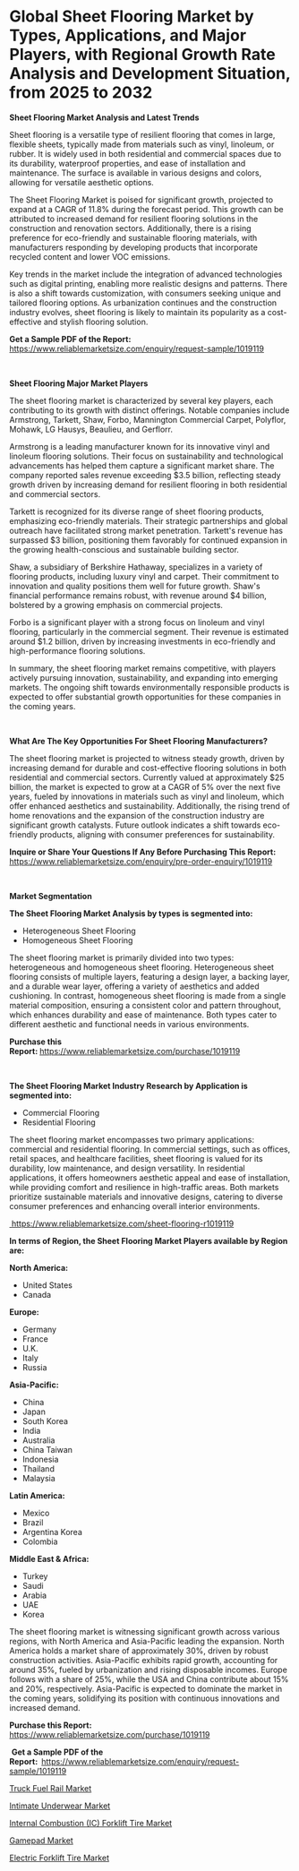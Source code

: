 <p><h1>Global Sheet Flooring Market by Types, Applications, and Major Players, with Regional Growth Rate Analysis and Development Situation, from 2025 to 2032</h1></p><p><strong>Sheet Flooring Market Analysis and Latest Trends</strong></p>
<p><p>Sheet flooring is a versatile type of resilient flooring that comes in large, flexible sheets, typically made from materials such as vinyl, linoleum, or rubber. It is widely used in both residential and commercial spaces due to its durability, waterproof properties, and ease of installation and maintenance. The surface is available in various designs and colors, allowing for versatile aesthetic options.</p><p>The Sheet Flooring Market is poised for significant growth, projected to expand at a CAGR of 11.8% during the forecast period. This growth can be attributed to increased demand for resilient flooring solutions in the construction and renovation sectors. Additionally, there is a rising preference for eco-friendly and sustainable flooring materials, with manufacturers responding by developing products that incorporate recycled content and lower VOC emissions.</p><p>Key trends in the market include the integration of advanced technologies such as digital printing, enabling more realistic designs and patterns. There is also a shift towards customization, with consumers seeking unique and tailored flooring options. As urbanization continues and the construction industry evolves, sheet flooring is likely to maintain its popularity as a cost-effective and stylish flooring solution.</p></p>
<p><strong>Get a Sample PDF of the Report:&nbsp;</strong> <a href="https://www.reliablemarketsize.com/enquiry/request-sample/1019119?utm_campaign=1898&utm_medium=2&utm_source=Github&utm_content=ia&utm_term=06022025&utm_id=sheet-flooring">https://www.reliablemarketsize.com/enquiry/request-sample/1019119</a></p>
<p>&nbsp;</p>
<p><strong>Sheet Flooring Major Market Players</strong></p>
<p><p>The sheet flooring market is characterized by several key players, each contributing to its growth with distinct offerings. Notable companies include Armstrong, Tarkett, Shaw, Forbo, Mannington Commercial Carpet, Polyflor, Mohawk, LG Hausys, Beaulieu, and Gerflorr.</p><p>Armstrong is a leading manufacturer known for its innovative vinyl and linoleum flooring solutions. Their focus on sustainability and technological advancements has helped them capture a significant market share. The company reported sales revenue exceeding $3.5 billion, reflecting steady growth driven by increasing demand for resilient flooring in both residential and commercial sectors.</p><p>Tarkett is recognized for its diverse range of sheet flooring products, emphasizing eco-friendly materials. Their strategic partnerships and global outreach have facilitated strong market penetration. Tarkett's revenue has surpassed $3 billion, positioning them favorably for continued expansion in the growing health-conscious and sustainable building sector.</p><p>Shaw, a subsidiary of Berkshire Hathaway, specializes in a variety of flooring products, including luxury vinyl and carpet. Their commitment to innovation and quality positions them well for future growth. Shaw's financial performance remains robust, with revenue around $4 billion, bolstered by a growing emphasis on commercial projects.</p><p>Forbo is a significant player with a strong focus on linoleum and vinyl flooring, particularly in the commercial segment. Their revenue is estimated around $1.2 billion, driven by increasing investments in eco-friendly and high-performance flooring solutions.</p><p>In summary, the sheet flooring market remains competitive, with players actively pursuing innovation, sustainability, and expanding into emerging markets. The ongoing shift towards environmentally responsible products is expected to offer substantial growth opportunities for these companies in the coming years.</p></p>
<p>&nbsp;</p>
<p><strong>What Are The Key Opportunities For Sheet Flooring Manufacturers?</strong></p>
<p><p>The sheet flooring market is projected to witness steady growth, driven by increasing demand for durable and cost-effective flooring solutions in both residential and commercial sectors. Currently valued at approximately $25 billion, the market is expected to grow at a CAGR of 5% over the next five years, fueled by innovations in materials such as vinyl and linoleum, which offer enhanced aesthetics and sustainability. Additionally, the rising trend of home renovations and the expansion of the construction industry are significant growth catalysts. Future outlook indicates a shift towards eco-friendly products, aligning with consumer preferences for sustainability.</p></p>
<p><strong>Inquire or Share Your Questions If Any Before Purchasing This Report:</strong> <a href="https://www.reliablemarketsize.com/enquiry/pre-order-enquiry/1019119?utm_campaign=1898&utm_medium=2&utm_source=Github&utm_content=ia&utm_term=06022025&utm_id=sheet-flooring">https://www.reliablemarketsize.com/enquiry/pre-order-enquiry/1019119</a></p>
<p>&nbsp;</p>
<p><strong>Market Segmentation</strong></p>
<p><strong>The Sheet Flooring Market Analysis by types is segmented into:</strong></p>
<p><ul><li>Heterogeneous Sheet Flooring</li><li>Homogeneous Sheet Flooring</li></ul></p>
<p><p>The sheet flooring market is primarily divided into two types: heterogeneous and homogeneous sheet flooring. Heterogeneous sheet flooring consists of multiple layers, featuring a design layer, a backing layer, and a durable wear layer, offering a variety of aesthetics and added cushioning. In contrast, homogeneous sheet flooring is made from a single material composition, ensuring a consistent color and pattern throughout, which enhances durability and ease of maintenance. Both types cater to different aesthetic and functional needs in various environments.</p></p>
<p><strong>Purchase this Report:&nbsp;</strong><a href="https://www.reliablemarketsize.com/purchase/1019119?utm_campaign=1898&utm_medium=2&utm_source=Github&utm_content=ia&utm_term=06022025&utm_id=sheet-flooring">https://www.reliablemarketsize.com/purchase/1019119</a></p>
<p>&nbsp;</p>
<p><strong>The Sheet Flooring Market Industry Research by Application is segmented into:</strong></p>
<p><ul><li>Commercial Flooring</li><li>Residential Flooring</li></ul></p>
<p><p>The sheet flooring market encompasses two primary applications: commercial and residential flooring. In commercial settings, such as offices, retail spaces, and healthcare facilities, sheet flooring is valued for its durability, low maintenance, and design versatility. In residential applications, it offers homeowners aesthetic appeal and ease of installation, while providing comfort and resilience in high-traffic areas. Both markets prioritize sustainable materials and innovative designs, catering to diverse consumer preferences and enhancing overall interior environments.</p></p>
<p><a href="https://www.reliablemarketsize.com/sheet-flooring-r1019119?utm_campaign=1898&utm_medium=2&utm_source=Github&utm_content=ia&utm_term=06022025&utm_id=sheet-flooring">&nbsp;https://www.reliablemarketsize.com/sheet-flooring-r1019119</a></p>
<p><strong>In terms of Region, the Sheet Flooring Market Players available by Region are:</strong></p>
<p>
    <p> <strong> North America: </strong>
        <ul>
            <li>United States</li>
            <li>Canada</li>
        </ul>
        </p> 
    <p> <strong> Europe: </strong>
        <ul>
            <li>Germany</li>
            <li>France</li>
            <li>U.K.</li>
            <li>Italy</li>
            <li>Russia</li>
        </ul>
        </p> 
    <p> <strong> Asia-Pacific: </strong>
        <ul>
            <li>China</li>
            <li>Japan</li>
            <li>South Korea</li>
            <li>India</li>
            <li>Australia</li>
            <li>China Taiwan</li>
            <li>Indonesia</li>
            <li>Thailand</li>
            <li>Malaysia</li>
        </ul>
        </p> 
    <p> <strong> Latin America: </strong>
        <ul>
            <li>Mexico</li>
            <li>Brazil</li>
            <li>Argentina Korea</li>
            <li>Colombia</li>
        </ul>
        </p> 
    <p> <strong> Middle East & Africa: </strong>
        <ul>
            <li>Turkey</li>
            <li>Saudi</li>
            <li>Arabia</li>
            <li>UAE</li>
            <li>Korea</li>
        </ul>
    </p>
    </p>
<p><p>The sheet flooring market is witnessing significant growth across various regions, with North America and Asia-Pacific leading the expansion. North America holds a market share of approximately 30%, driven by robust construction activities. Asia-Pacific exhibits rapid growth, accounting for around 35%, fueled by urbanization and rising disposable incomes. Europe follows with a share of 25%, while the USA and China contribute about 15% and 20%, respectively. Asia-Pacific is expected to dominate the market in the coming years, solidifying its position with continuous innovations and increased demand.</p></p>
<p><strong>Purchase this Report: </strong><a href="https://www.reliablemarketsize.com/purchase/1019119?utm_campaign=1898&utm_medium=2&utm_source=Github&utm_content=ia&utm_term=06022025&utm_id=sheet-flooring">https://www.reliablemarketsize.com/purchase/1019119</a></p>
<p>&nbsp;<strong>Get a Sample PDF of the Report:&nbsp;&nbsp;</strong><a href="https://www.reliablemarketsize.com/enquiry/request-sample/1019119?utm_campaign=1898&utm_medium=2&utm_source=Github&utm_content=ia&utm_term=06022025&utm_id=sheet-flooring">https://www.reliablemarketsize.com/enquiry/request-sample/1019119</a></p>
<p><strong></strong></p>
<p><p><a href="https://www.linkedin.com/pulse/global-regional-expansion-truck-fuel-rail-market-projected-94-ait3f?utm_campaign=1898&utm_medium=2&utm_source=Github&utm_content=ia&utm_term=06022025&utm_id=sheet-flooring">Truck Fuel Rail Market</a></p><p><a href="https://github.com/briandahm87/Market-Research-Report-List-1/blob/main/intimate-underwear-market.md?utm_campaign=1898&utm_medium=2&utm_source=Github&utm_content=ia&utm_term=06022025&utm_id=sheet-flooring">Intimate Underwear Market</a></p><p><a href="https://www.linkedin.com/pulse/revenue-growth-forecast-internal-combustion-ic-forklift-tire-jjnwf?utm_campaign=1898&utm_medium=2&utm_source=Github&utm_content=ia&utm_term=06022025&utm_id=sheet-flooring">Internal Combustion (IC) Forklift Tire Market</a></p><p><a href="https://github.com/muhjanaidu/Market-Research-Report-List-1/blob/main/gamepad-market.md?utm_campaign=1898&utm_medium=2&utm_source=Github&utm_content=ia&utm_term=06022025&utm_id=sheet-flooring">Gamepad Market</a></p><p><a href="https://www.linkedin.com/pulse/market-demand-revenue-electric-forklift-tire-123-cagr-from-2025-qw37f?utm_campaign=1898&utm_medium=2&utm_source=Github&utm_content=ia&utm_term=06022025&utm_id=sheet-flooring">Electric Forklift Tire Market</a></p></p>